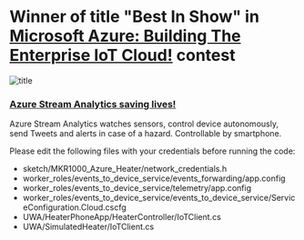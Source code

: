 # Winner of title "Best In Show" in [Microsoft Azure: Building The Enterprise IoT Cloud!](https://www.hackster.io/contests/AzureEnterpriseIoT) contest
![title](https://pbs.twimg.com/media/CuQsgSCXEAAK0ZQ.jpg:large)
### [Azure Stream Analytics saving lives!](https://www.hackster.io/asadzia/heater-safety-and-control-via-azure-840e00)

Azure Stream Analytics watches sensors, control device autonomously, send Tweets and alerts in case of a hazard. Controllable by smartphone.

Please edit the following files with your credentials before running the code:

- sketch/MKR1000_Azure_Heater/network_credentials.h
- worker_roles/events_to_device_service/events_forwarding/app.config
- worker_roles/events_to_device_service/telemetry/app.config
- worker_roles/events_to_device_service/events_to_device_service/ServiceConfiguration.Cloud.cscfg
- UWA/HeaterPhoneApp/HeaterController/IoTClient.cs
- UWA/SimulatedHeater/IoTClient.cs


